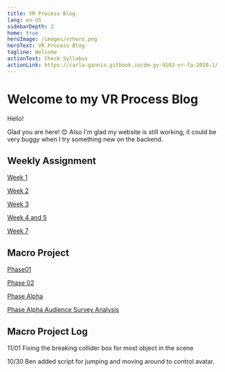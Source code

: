 ```yaml
---
title: VR Process Blog
lang: en-US
sidebarDepth: 2
home: true
heroImage: /images/vrhero.png
heroText: VR Process Blog
tagline: Welcome
actionText: Check Syllabus
actionLink: https://carla-gannis.gitbook.io/dm-gy-9103-vr-fa-2020-1/
---
```


# Welcome to my VR Process Blog

Hello!

Glad you are here! 😊 Also I'm glad my website is still working, it could be very buggy when I try something new on the backend. 

## Weekly Assignment

[Week 1](Week1)

[Week 2](Week2)

[Week 3](Week3)

[Week 4 and 5](Week4)

[Week 7](Week7)



## Macro Project

[Phase01](https://docs.google.com/presentation/d/17CFUpu6sW9uBckM2XfPkPLnCSRnjYx0bWsEH-xSW5rM/edit#slide=id.p)

[Phase 02](https://docs.google.com/document/d/1WOzkq9TmosCXYyS6U1ctHrOGnlyHpB_qzlmlDJr9bJs/edit)

[Phase Alpha](https://docs.google.com/presentation/d/11l-hKfCAMtrK5W8XSIsD5o_2oReMPvOcaIgtgT-NcEk/edit)

[Phase Alpha Audience Survey Analysis](https://docs.google.com/document/d/1WAL0NukMXh6EvD2dt6_bmP3-SebsmcOuuCmZZ9oHYa8/edit)



## Macro Project Log

11/01 Fixing the breaking collider box for most object in the scene

10/30 Ben added script for jumping and moving around to control avatar. 

<br>

<br>

<br>

<br>

<br>

<br>